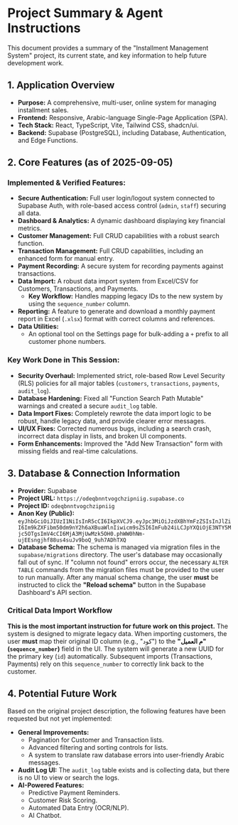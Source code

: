 # Project Summary & Agent Instructions

This document provides a summary of the "Installment Management System" project, its current state, and key information to help future development work.

## 1. Application Overview

- **Purpose:** A comprehensive, multi-user, online system for managing installment sales.
- **Frontend:** Responsive, Arabic-language Single-Page Application (SPA).
- **Tech Stack:** React, TypeScript, Vite, Tailwind CSS, shadcn/ui.
- **Backend:** Supabase (PostgreSQL), including Database, Authentication, and Edge Functions.

## 2. Core Features (as of 2025-09-05)

### Implemented & Verified Features:
- **Secure Authentication:** Full user login/logout system connected to Supabase Auth, with role-based access control (`admin`, `staff`) securing all data.
- **Dashboard & Analytics:** A dynamic dashboard displaying key financial metrics.
- **Customer Management:** Full CRUD capabilities with a robust search function.
- **Transaction Management:** Full CRUD capabilities, including an enhanced form for manual entry.
- **Payment Recording:** A secure system for recording payments against transactions.
- **Data Import:** A robust data import system from Excel/CSV for Customers, Transactions, and Payments.
  - **Key Workflow:** Handles mapping legacy IDs to the new system by using the `sequence_number` column.
- **Reporting:** A feature to generate and download a monthly payment report in Excel (`.xlsx`) format with correct columns and references.
- **Data Utilities:**
  - An optional tool on the Settings page for bulk-adding a `+` prefix to all customer phone numbers.

### Key Work Done in This Session:
- **Security Overhaul:** Implemented strict, role-based Row Level Security (RLS) policies for all major tables (`customers`, `transactions`, `payments`, `audit_log`).
- **Database Hardening:** Fixed all "Function Search Path Mutable" warnings and created a secure `audit_log` table.
- **Data Import Fixes:** Completely rewrote the data import logic to be robust, handle legacy data, and provide clearer error messages.
- **UI/UX Fixes:** Corrected numerous bugs, including a search crash, incorrect data display in lists, and broken UI components.
- **Form Enhancements:** Improved the "Add New Transaction" form with missing fields and real-time calculations.

## 3. Database & Connection Information

- **Provider:** Supabase
- **Project URL:** `https://odeqbnntvogchzipniig.supabase.co`
- **Project ID:** `odeqbnntvogchzipniig`
- **Anon Key (Public):** `eyJhbGciOiJIUzI1NiIsInR5cCI6IkpXVCJ9.eyJpc3MiOiJzdXBhYmFzZSIsInJlZiI6Im9kZXFibm50dm9nY2h6aXBuaWlnIiwicm9sZSI6ImFub24iLCJpYXQiOjE3NTY5Mjc5OTgsImV4cCI6MjA3MjUwMzk5OH0.phWW0hNm-ujEEsngjhf88us4suJv9boQ_9uh7ADhTXQ`
- **Database Schema:** The schema is managed via migration files in the `supabase/migrations` directory. The user's database may occasionally fall out of sync. If "column not found" errors occur, the necessary `ALTER TABLE` commands from the migration files must be provided to the user to run manually. After any manual schema change, the user **must** be instructed to click the **"Reload schema"** button in the Supabase Dashboard's API section.

### Critical Data Import Workflow

**This is the most important instruction for future work on this project.**
The system is designed to migrate legacy data. When importing customers, the user **must** map their original ID column (e.g., "كود") to the **"م العميل" (`sequence_number`)** field in the UI. The system will generate a new UUID for the primary key (`id`) automatically. Subsequent imports (Transactions, Payments) rely on this `sequence_number` to correctly link back to the customer.

## 4. Potential Future Work

Based on the original project description, the following features have been requested but not yet implemented:

- **General Improvements:**
  - Pagination for Customer and Transaction lists.
  - Advanced filtering and sorting controls for lists.
  - A system to translate raw database errors into user-friendly Arabic messages.
- **Audit Log UI:** The `audit_log` table exists and is collecting data, but there is no UI to view or search the logs.
- **AI-Powered Features:**
  - Predictive Payment Reminders.
  - Customer Risk Scoring.
  - Automated Data Entry (OCR/NLP).
  - AI Chatbot.
